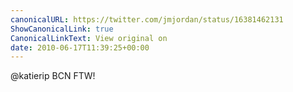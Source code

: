 ```yaml
---
canonicalURL: https://twitter.com/jmjordan/status/16381462131
ShowCanonicalLink: true
CanonicalLinkText: View original on
date: 2010-06-17T11:39:25+00:00
---
```

@katierip BCN FTW!
